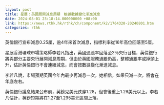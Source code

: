```yaml
---
layout: post
title: 星展：英國展開減息周期　根據數據變化漸進減息
date: 2024-08-01 23:18:14.000000000 +08:00
link: https://news.rthk.hk/rthk/ch/component/k2/1764320-20240801.htm
categories: rthk
---
```


英倫銀行宣布減息0.25厘，逾4年來首次減息，指標利率從16年高位回落至5厘。

星展香港環球市場策略師李若凡指出，英國通脹率回落至2％央行目標，英倫銀行將與部分主要央行展開減息周期，但由於英國服務通脹仍高，整體通脹率或掉頭上升，估計英倫銀行不會連續減息，而會按數據變化漸進減息。

李若凡說，市場預期英國今年內最少再減息一次，她相信，如果只減一次，將會在年底左右。

英倫銀行議息結果公布前，英鎊兌美元跌穿1.28，但會後重上1.28美元以上。李若凡估計，英鎊短期將在1.27至1.295美元區間上落。
